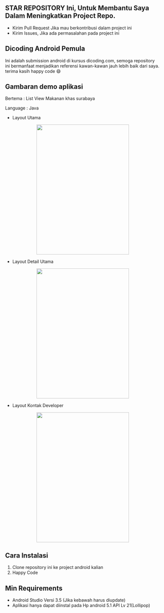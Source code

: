 ## STAR REPOSITORY Ini, Untuk Membantu Saya Dalam Meningkatkan Project Repo.
- Kirim Pull Request Jika mau berkontribusi dalam project ini
- Kirim Issues, Jika ada permasalahan pada project ini

## Dicoding Android Pemula
Ini adalah submission android di kursus dicoding.com, semoga repository ini bermanfaat menjadikan referensi kawan-kawan jauh lebih baik dari saya. terima kasih happy code :smile:

## Gambaran demo aplikasi
<p>Bertema : List View Makanan khas surabaya</p>
<p>Language : Java</p>

* Layout Utama

<p align="center"><img src="https://i.postimg.cc/sx3CBDfz/Screenshot-2019-09-23-21-30-43-22.png" width="300px" height="420px"></p>

* Layout Detail Utama

<p align="center"><img src="https://i.postimg.cc/yNLXw7Wd/Screenshot-2019-09-23-21-30-46-93.png" width="300px" height="420px"></p>

* Layout Kontak Developer

<p align="center"><img src="https://i.postimg.cc/DwH75XPy/Screenshot-2019-09-23-21-30-51-35.png" width="300px" height="420px"></p>

## Cara Instalasi
1. Clone repository ini ke project android kalian
2. Happy Code

## Min Requirements
- Android Studio Versi 3.5 (Jika kebawah harus diupdate)
- Aplikasi hanya dapat diinstal pada Hp android 5.1 API Lv 21(Lollipop)
